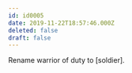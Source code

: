 ```yaml
---
id: id0005
date: 2019-11-22T18:57:46.000Z
deleted: false
draft: false
---
```


Rename warrior of duty to \[soldier\].